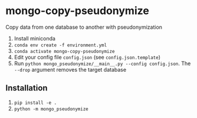 # mongo-copy-pseudonymize

Copy data from one database to another with pseudonymization

1. Install miniconda
2. `conda env create -f environment.yml`
3. `conda activate mongo-copy-pseudonymize`
4. Edit your config file `config.json` (see `config.json.template`)
5. Run `python mongo_pseudonymize/__main__.py --config config.json`. The `--drop` argument removes the target database


## Installation
1. `pip install -e .`
2. `python -m mongo_pseudonymize`
